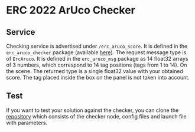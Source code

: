 # ERC 2022 ArUco Checker

## Service

Checking service is advertised under `/erc_aruco_score`. It is defined in the `erc_aruco_checker` package (available [here](https://github.com/filesmuggler/erc_aruco_checker)). The request message type is of `ErcAruco`.
It is defined in the `erc_aruco_msg` package as 14 float32 arrays of 3 numbers, which correspond to 14 tag positions (tags from 1 to 14). On the scene. The returned type is a single float32 value with your obtained score. The tag placed inside the box on the panel is not taken into account.

## Test
If you want to test your solution against the checker, you can clone the [repository](https://github.com/filesmuggler/erc_aruco_checker) which consists of the checker node, config files and launch file with parameters. 
